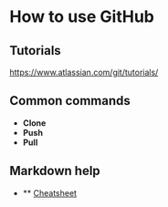 How to use GitHub
============================================


Tutorials
---------
https://www.atlassian.com/git/tutorials/


Common commands
---------------------------------------------
- **Clone**
- **Push**
- **Pull**


Markdown help
--------------------------------------------
- ** [Cheatsheet](https://github.com/adam-p/markdown-here/wiki/Markdown-Cheatsheet)
